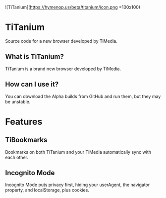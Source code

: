 ![TiTanium](https://hymenop.us/beta/titanium/icon.png =100x100)

# TiTanium
Source code for a new browser developed by TiMedia.

## What is TiTanium?
TiTanium is a brand new browser developed by TiMedia.

## How can I use it?
You can download the Alpha builds from GitHub and run them, but they may be unstable.

# Features


## TiBookmarks
Bookmarks on both TiTanium and your TiMedia automatically sync with each other.

## Incognito Mode
Incognito Mode puts privacy first, hiding your userAgent, the navigator property, and localStorage, plus cookies.

